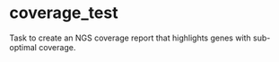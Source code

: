# coverage_test
Task to create an NGS coverage report that highlights genes with sub-optimal coverage.

